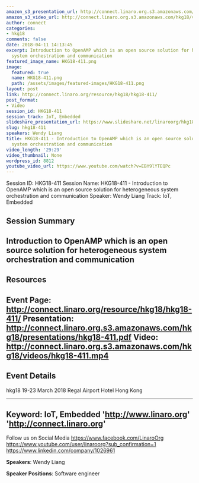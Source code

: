 ```yaml
---
amazon_s3_presentation_url: http://connect.linaro.org.s3.amazonaws.com/hkg18/presentations/hkg18-411.pdf
amazon_s3_video_url: http://connect.linaro.org.s3.amazonaws.com/hkg18/videos/hkg18-411.mp4
author: connect
categories:
- hkg18
comments: false
date: 2018-04-11 14:13:45
excerpt: Introduction to OpenAMP which is an open source solution for heterogeneous
  system orchestration and communication
featured_image_name: HKG18-411.png
image:
  featured: true
  name: HKG18-411.png
  path: /assets/images/featured-images/HKG18-411.png
layout: post
link: http://connect.linaro.org/resource/hkg18/hkg18-411/
post_format:
- Video
session_id: HKG18-411
session_track: IoT, Embedded
slideshare_presentation_url: https://www.slideshare.net/linaroorg/hkg18411-introduction-to-openamp-which-is-an-open-source-solution-for-heterogeneous-system-orchestration-and-communication
slug: hkg18-411
speakers: Wendy Liang
title: HKG18-411 - Introduction to OpenAMP which is an open source solution for heterogeneous
  system orchestration and communication
video_length: '29:29'
video_thumbnail: None
wordpress_id: 8812
youtube_video_url: https://www.youtube.com/watch?v=EBY9lYTEQPc
---
```


Session ID: HKG18-411
Session Name: HKG18-411 - Introduction to OpenAMP which is an open source solution for heterogeneous system orchestration and communication
Speaker: Wendy Liang
Track: IoT, Embedded


## Session Summary
Introduction to OpenAMP which is an open source solution for heterogeneous system orchestration and communication
---------------------------------------------------
## Resources
Event Page: http://connect.linaro.org/resource/hkg18/hkg18-411/
Presentation: http://connect.linaro.org.s3.amazonaws.com/hkg18/presentations/hkg18-411.pdf
Video: http://connect.linaro.org.s3.amazonaws.com/hkg18/videos/hkg18-411.mp4
 ---------------------------------------------------
## Event Details
hkg18
19-23 March 2018 
Regal Airport Hotel Hong Kong

---------------------------------------------------
Keyword: IoT, Embedded
'http://www.linaro.org'
'http://connect.linaro.org'
---------------------------------------------------
Follow us on Social Media
https://www.facebook.com/LinaroOrg
https://www.youtube.com/user/linaroorg?sub_confirmation=1
https://www.linkedin.com/company/1026961

**Speakers**: Wendy Liang

**Speaker Positions**: Software engineer
